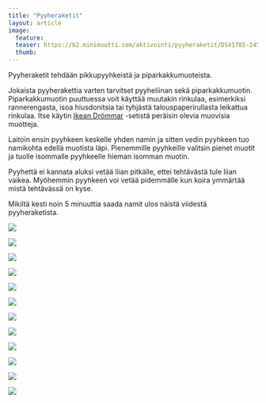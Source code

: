 ```yaml
---
title: "Pyyheraketit"
layout: article
image:
  feature:
  teaser: https://b2.minimuutti.com/aktivointi/pyyheraketit/DS41785-245px.jpg
  thumb:
---
```


Pyyheraketit tehdään pikkupyyhkeistä ja piparkakkumuoteista.

Jokaista pyyherakettia varten tarvitset pyyheliinan sekä piparkakkumuotin. Piparkakkumuotin puuttuessa voit käyttää muutakin rinkulaa, esimerkiksi rannerengasta, isoa hiusdonitsia tai tyhjästä talouspaperirullasta leikattua rinkulaa. Itse käytin [Ikean Drömmar](/aktivointi/ikean-drommar-muotit/) -setistä peräisin olevia muovisia muotteja.

Laitoin ensin pyyhkeen keskelle yhden namin ja sitten vedin pyyhkeen tuo namikohta edellä muotista läpi. Pienemmille pyyhkeille valitsin pienet muotit ja tuolle isommalle pyyhkeelle hieman isomman muotin.

Pyyhettä ei kannata aluksi vetää liian pitkälle, ettei tehtävästä tule liian vaikea. Myöhemmin pyyhkeen voi vetää pidemmälle kun koira ymmärtää mistä tehtävässä on kyse.

Mikiltä kesti noin 5 minuuttia saada namit ulos näistä viidestä pyyheraketista.

![](https://b2.minimuutti.com/aktivointi/pyyheraketit/DS41785-800px.jpg)

![](https://b2.minimuutti.com/aktivointi/pyyheraketit/DS41801-800px.jpg)

![](https://b2.minimuutti.com/aktivointi/pyyheraketit/DS41804-800px.jpg)

![](https://b2.minimuutti.com/aktivointi/pyyheraketit/DS41810-800px.jpg)

![](https://b2.minimuutti.com/aktivointi/pyyheraketit/DS41813-800px.jpg)

![](https://b2.minimuutti.com/aktivointi/pyyheraketit/DS41856-800px.jpg)

![](https://b2.minimuutti.com/aktivointi/pyyheraketit/DS41857-800px.jpg)

![](https://b2.minimuutti.com/aktivointi/pyyheraketit/DS41869-800px.jpg)

![](https://b2.minimuutti.com/aktivointi/pyyheraketit/DS41883-800px.jpg)

![](https://b2.minimuutti.com/aktivointi/pyyheraketit/DS41895-800px.jpg)

![](https://b2.minimuutti.com/aktivointi/pyyheraketit/DS41928-800px.jpg)

![](https://b2.minimuutti.com/aktivointi/pyyheraketit/DS41935-800px.jpg)
